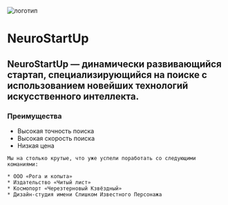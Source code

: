 ![логотип](https://camo.githubusercontent.com/79ee96a8b8fa098c44d1ca302006f24d008408a1c22fc13260437214d705a23d/68747470733a2f2f6e65746f6c6f67792d636f64652e6769746875622e696f2f6769742d686f6d65776f726b732f696e74726f64756374696f6e2f6173736574732f6c6f676f2e706e67)

# **NeuroStartUp**


## NeuroStartUp — динамически развивающийся стартап, специализирующийся на поиске с использованием новейших технологий искусственного интеллекта.



### **Преимущества**


* Высокая точность поиска
* Высокая скорость поиска
* Низкая цена

``` 
Мы на столько крутые, что уже успели поработать со следующими команиями:

* ООО «Рога и копыта»
* Издательство «Читый лист»
* Космопорт «Черезтерновый Кзвёздный»
* Дизайн-студия имени Слишком Известного Персонажа
```
